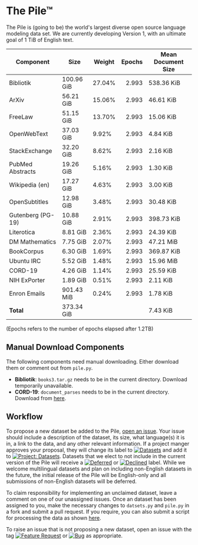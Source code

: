 # The Pile™

The Pile is (going to be) the world's largest diverse open source language modeling data set. We are currently developing Version 1, with an ultimate goal of 1 TiB of English text.


|    Component    |   Size   |Weight|Epochs|Mean Document Size|
|-----------------|----------|------|-----:|------------------|
|Bibliotik        |100.96 GiB|27.04%| 2.993|538.36 KiB        |
|ArXiv            |56.21 GiB |15.06%| 2.993|46.61 KiB         |
|FreeLaw          |51.15 GiB |13.70%| 2.993|15.06 KiB         |
|OpenWebText      |37.03 GiB |9.92% | 2.993|4.84 KiB          |
|StackExchange    |32.20 GiB |8.62% | 2.993|2.16 KiB          |
|PubMed Abstracts |19.26 GiB |5.16% | 2.993|1.30 KiB          |
|Wikipedia (en)   |17.27 GiB |4.63% | 2.993|3.00 KiB          |
|OpenSubtitles    |12.98 GiB |3.48% | 2.993|30.48 KiB         |
|Gutenberg (PG-19)|10.88 GiB |2.91% | 2.993|398.73 KiB        |
|Literotica       |8.81 GiB  |2.36% | 2.993|24.39 KiB         |
|DM Mathematics   |7.75 GiB  |2.07% | 2.993|47.21 MiB         |
|BookCorpus       |6.30 GiB  |1.69% | 2.993|369.87 KiB        |
|Ubuntu IRC       |5.52 GiB  |1.48% | 2.993|15.96 MiB         |
|CORD-19          |4.26 GiB  |1.14% | 2.993|25.59 KiB         |
|NIH ExPorter     |1.89 GiB  |0.51% | 2.993|2.11 KiB          |
|Enron Emails     |901.43 MiB|0.24% | 2.993|1.78 KiB          |
|**Total**        |373.34 GiB|      |      |7.43 KiB          |



(Epochs refers to the number of epochs elapsed after 1.2TB)



## Manual Download Components

The following components need manual downloading. Either download them or comment out from `pile.py`. 

 - **Bibliotik**: `books3.tar.gz` needs to be in the current directory. Download temporarily unavailable.
 - **CORD-19**: `document_parses` needs to be in the current directory. Download from [here](https://www.kaggle.com/allen-institute-for-ai/CORD-19-research-challenge).

## Workflow

To propose a new dataset be added to the Pile, [open an issue](https://github.com/EleutherAI/The-Pile/issues/new). Your issue should include a description of the dataset, its size, what language(s) it is in, a link to the data, and any other relevant information. If a project manger approves your proposal, they will change its label to [![Datasets](https://img.shields.io/github/labels/EleutherAI/The-Pile/Dataset)](https://github.com/EleutherAI/The-Pile/labels/Dataset) and add it to [![Project: Datasets](https://img.shields.io/badge/Project-Datasets-lightgrey)](https://github.com/EleutherAI/The-Pile/projects/2). Datasets that we elect to not include in the current version of the Pile will receive a [![Deferred](https://img.shields.io/github/labels/EleutherAI/The-Pile/Deferred%20to%20v2)](https://github.com/EleutherAI/The-Pile/labels/Deferred%20to%20v2) or [![Declined](https://img.shields.io/github/labels/EleutherAI/The-Pile/Declined)](https://github.com/EleutherAI/The-Pile/labels/Declined) label. While we welcome multilingual  datasets and plan on including non-English datasets in the future, the initial release of the Pile will be English-only and all submissions of non-English datasets will be deferred.

To claim responsibility for implementing an unclaimed dataset, leave a comment on one of our unassigned issues. Once an dataset has been assigned to you, make the necessary changes to `datsets.py` and `pile.py` in a fork and submit a pull request. If you require, you can also submit a script for processing the data as shown [here](https://github.com/EleutherAI/pile_enron_emails).

To raise an issue that is not proposing a new dataset, open an issue with the tag [![Feature Request](https://img.shields.io/github/labels/EleutherAI/The-Pile/Feature%20Request)](https://github.com/EleutherAI/The-Pile/labels/Feature%20Request) or [![Bug](https://img.shields.io/github/labels/EleutherAI/The-Pile/Bug)](https://github.com/EleutherAI/The-Pile/labels/Bug) as appropriate.
